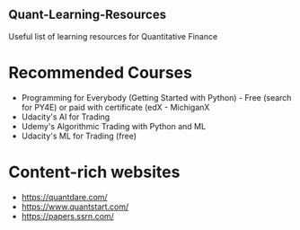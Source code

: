 ## Quant-Learning-Resources
Useful list of learning resources for Quantitative Finance

# Recommended Courses
- Programming for Everybody (Getting Started with Python) - Free (search for PY4E) or paid with certificate (edX - MichiganX
- Udacity's AI for Trading
- Udemy's Algorithmic Trading with Python and ML
- Udacity's ML for Trading (free)

# Content-rich websites
- https://quantdare.com/
- https://www.quantstart.com/
- https://papers.ssrn.com/
